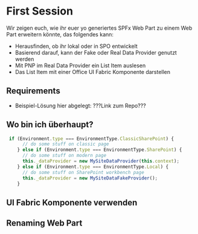 # First Session
Wir zeigen euch, wie ihr euer yo generiertes SPFx Web Part zu einem Web Part erweitern könnte, das folgendes kann:
* Herausfinden, ob ihr lokal oder in SPO entwickelt
* Basierend darauf, kann der Fake oder Real Data Provider genutzt werden
* Mit PNP im Real Data Provider ein List Item auslesen
* Das List Item mit einer Office UI Fabric Komponente darstellen

## Requirements
* Beispiel-Lösung hier abgelegt: ???Link zum Repo???



## Wo bin ich überhaupt?
```javascript
 if (Environment.type === EnvironmentType.ClassicSharePoint) {
      // do some stuff on classic page
    } else if (Environment.type === EnvironmentType.SharePoint) {
      // do some stuff on modern page
      this._dataProvider = new MySiteDataProvider(this.context);
    } else if (Environment.type === EnvironmentType.Local) {
      // do some stuff on SharePoint workbench page
      this._dataProvider = new MySiteDataFakeProvider();
    }
```


## UI Fabric Komponente verwenden
## Renaming Web Part